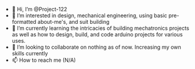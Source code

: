 - 👋 Hi, I’m @Project-122
- 👀 I’m interested in design, mechanical engineering, using basic pre-formatted about-me's, and suit building
- 🌱 I’m currently learning the intricacies of building mechatronics projects as well as how to design, build, and code arduino projects for various uses.
- 💞️ I’m looking to collaborate on nothing as of now. Increasing my own skills currently
- 📫 How to reach me (N/A)

<!---
Project-122/Project-122 is a ✨ special ✨ repository because its `README.md` (this file) appears on your GitHub profile.
You can click the Preview link to take a look at your changes.
--->
